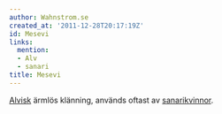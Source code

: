 ```yaml
---
author: Wahnstrom.se
created_at: '2011-12-28T20:17:19Z'
id: Mesevi
links:
  mention:
  - Alv
  - sanari
title: Mesevi
---
```


[Alvisk] ärmlös klänning, används oftast av [sanarikvinnor].

  [Alvisk]: Alv
  [sanarikvinnor]: sanari